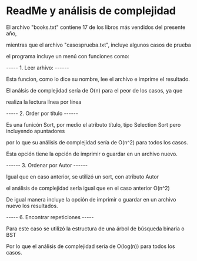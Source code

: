 # ReadMe y análisis de complejidad

El archivo "books.txt" contiene 17 de los libros más vendidos del presente año,

mientras que el archivo "casosprueba.txt", incluye algunos casos de prueba

el programa incluye un menú con funciones como:

----- 1. Leer arhivo: ------

Esta funcion, como lo dice su nombre, lee el archivo e imprime el resultado.

El análsis de complejidad sería de O(n) para el peor de los casos, ya que 

realiza la lectura línea por línea

----- 2. Order por título ------

Es una funicón Sort, por medio el atributo título, tipo Selection Sort pero incluyendo apuntadores 

por lo que su análisis de complejidad sería de O(n^2) para todos los casos.

Esta opción tiene la opción de imprimir o guardar en un archivo nuevo. 

------ 3. Ordenar por Autor ------

Igual que en caso anterior, se utilizó un sort, con atributo Autor

el análisis de complejidad sería igual que en el caso anterior O(n^2) 

De igual manera incluye la opción de imprimir o guardar en un archivo nuevo los resultados.

----- 6. Encontrar repeticiones -----

Para este caso se utilizó la estructura de una árbol de búsqueda binaria o BST

Por lo que el análisis de complejidad sería de O(log(n)) para todos los casos.


